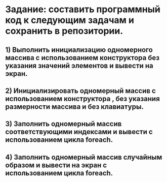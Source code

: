 # Задание: составить программный код к следующим задачам и сохранить в репозитории.

## 1) Выполнить инициализацию одномерного массива с использованием конструктора без указания значений элементов и вывести на экран.

## 2) Инициализировать одномерный массив с использованием конструктора , без указания размерности массива и без клавиатуры. 

## 3) Заполнить одномерный массив соответствующими индексами и вывести с использованием цикла foreach.

## 4) Заполнить одномерный массив случайным образом и вывести на экран с использованием цикла foreach.

